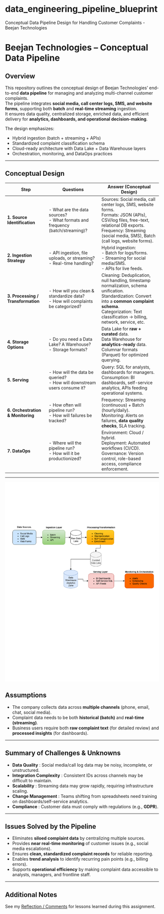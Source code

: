 # data_engineering_pipeline_blueprint
Conceptual Data Pipeline Design for Handling Customer Complaints - Beejan Technologies

#  Beejan Technologies – Conceptual Data Pipeline

## Overview
This repository outlines the conceptual design of Beejan Technologies’ end-to-end **data pipeline** for managing and analyzing multi-channel customer complaints.  
The pipeline integrates **social media, call center logs, SMS, and website forms**, supporting both **batch** and **real-time streaming** ingestion.  
It ensures data quality, centralized storage, enriched data, and efficient delivery for **analytics, dashboards, and operational decision-making**.

The design emphasizes:
- Hybrid ingestion (batch + streaming + APIs)  
- Standardized complaint classification schema  
- Cloud-ready architecture with Data Lake + Data Warehouse layers  
- Orchestration, monitoring, and DataOps practices  

---

## Conceptual Design

| **Step** | **Questions** | **Answer (Conceptual Design)** |
|----------|---------------|--------------------------------|
| **1. Source Identification** | - What are the data sources?<br>- What formats and frequency (batch/streaming)? | Sources: Social media, call center logs, SMS, website forms.<br>Formats: JSON (APIs), CSV/log files, free-text, relational DB exports.<br>Frequency: Streaming (social media, SMS), Batch (call logs, website forms). |
| **2. Ingestion Strategy** | - API ingestion, file uploads, or streaming?<br>- Real-time handling? | Hybrid ingestion:<br>- Batch for logs/forms.<br>- Streaming for social media/SMS.<br>- APIs for live feeds. |
| **3. Processing / Transformation** | - How will you clean & standardize data?<br>- How will complaints be categorized? | Cleaning: Deduplication, null handling, timestamp normalization, schema unification.<br>Standardization: Convert into a **common complaint schema**.<br>Categorization: Text classification → billing, network, service, etc. |
| **4. Storage Options** | - Do you need a Data Lake? A Warehouse?<br>- Storage formats? | Data Lake for **raw + curated** data.<br>Data Warehouse for **analytics-ready** data.<br>Columnar formats (Parquet) for optimized querying. |
| **5. Serving** | - How will the data be queried?<br>- How will downstream users consume it? | Query: SQL for analysts, dashboards for managers.<br>Consumption: BI dashboards, self-service analytics, APIs feeding operational systems. |
| **6. Orchestration & Monitoring** | - How often will pipeline run?<br>- How will failures be tracked? | Frequency: Streaming (continuous) + Batch (hourly/daily).<br>Monitoring: Alerts on failures, **data quality checks**, SLA tracking. |
| **7. DataOps** | - Where will the pipeline run?<br>- How will it be productionized? | Environment: Cloud / hybrid.<br>Deployment: Automated workflows (CI/CD).<br>Governance: Version control, role-based access, compliance enforcement. |

---
![My Diagram](images/Beejan_Conceptual_Pipeline.drawio.png)

## Assumptions
- The company collects data across **multiple channels** (phone, email, chat, social media).  
- Complaint data needs to be both **historical (batch)** and **real-time (streaming)**.  
- Business users require both **raw complaint text** (for detailed review) and **processed insights** (for dashboards).  
---

##  Summary of Challenges & Unknowns
- **Data Quality** : Social media/call log data may be noisy, incomplete, or unstructured.  
- **Integration Complexity** : Consistent IDs across channels may be difficult to maintain.  
- **Scalability** : Streaming data may grow rapidly, requiring infrastructure scaling.  
- **Change Management** : Teams shifting from spreadsheets need training on dashboards/self-service analytics.  
- **Compliance** : Customer data must comply with regulations (e.g., **GDPR**).  

---

##  Issues Solved by the Pipeline
- Eliminates **siloed complaint data** by centralizing multiple sources.  
- Provides **near real-time monitoring** of customer issues (e.g., social media escalations).  
- Ensures **clean, standardized complaint records** for reliable reporting.  
- Enables **trend analysis** to identify recurring pain points (e.g., billing errors).  
- Supports **operational efficiency** by making complaint data accessible to analysts, managers, and frontline staff.  

---
## Additional Notes
See my [Reflection / Comments](REFLECTION.md) for lessons learned during this assignment.

